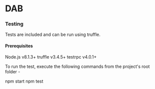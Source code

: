 # DAB
### Testing

Tests are included and can be run using truffle.

#### Prerequisites

Node.js v8.1.3+
truffle v3.4.5+
testrpc v4.0.1+

To run the test, execute the following commands from the project's root folder -

npm start
npm test
